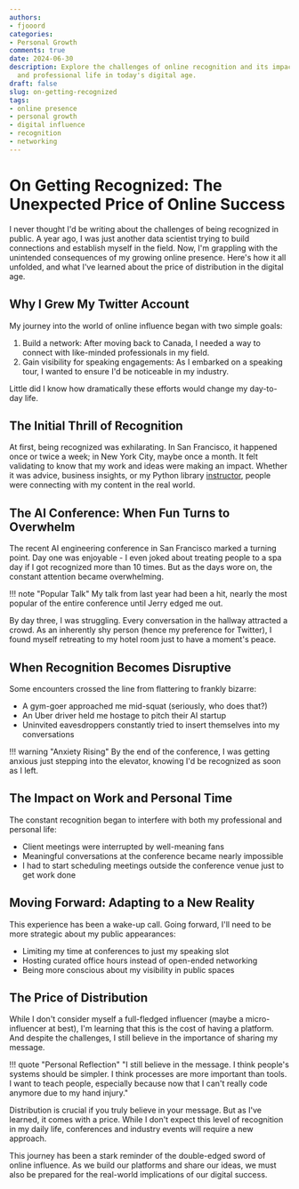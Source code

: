 ```yaml
---
authors:
- fjooord
categories:
- Personal Growth
comments: true
date: 2024-06-30
description: Explore the challenges of online recognition and its impact on personal
  and professional life in today's digital age.
draft: false
slug: on-getting-recognized
tags:
- online presence
- personal growth
- digital influence
- recognition
- networking
---
```


# On Getting Recognized: The Unexpected Price of Online Success

I never thought I'd be writing about the challenges of being recognized in public. A year ago, I was just another data scientist trying to build connections and establish myself in the field. Now, I'm grappling with the unintended consequences of my growing online presence. Here's how it all unfolded, and what I've learned about the price of distribution in the digital age.

<!-- more -->

## Why I Grew My Twitter Account

My journey into the world of online influence began with two simple goals:

1. Build a network: After moving back to Canada, I needed a way to connect with like-minded professionals in my field.
2. Gain visibility for speaking engagements: As I embarked on a speaking tour, I wanted to ensure I'd be noticeable in my industry.

Little did I know how dramatically these efforts would change my day-to-day life.

## The Initial Thrill of Recognition

At first, being recognized was exhilarating. In San Francisco, it happened once or twice a week; in New York City, maybe once a month. It felt validating to know that my work and ideas were making an impact. Whether it was advice, business insights, or my Python library [instructor](https://useinstructor.com), people were connecting with my content in the real world.

## The AI Conference: When Fun Turns to Overwhelm

The recent AI engineering conference in San Francisco marked a turning point. Day one was enjoyable - I even joked about treating people to a spa day if I got recognized more than 10 times. But as the days wore on, the constant attention became overwhelming.

!!! note "Popular Talk"
    My talk from last year had been a hit, nearly the most popular of the entire conference until Jerry edged me out.

By day three, I was struggling. Every conversation in the hallway attracted a crowd. As an inherently shy person (hence my preference for Twitter), I found myself retreating to my hotel room just to have a moment's peace.

## When Recognition Becomes Disruptive

Some encounters crossed the line from flattering to frankly bizarre:

- A gym-goer approached me mid-squat (seriously, who does that?)
- An Uber driver held me hostage to pitch their AI startup
- Uninvited eavesdroppers constantly tried to insert themselves into my conversations

!!! warning "Anxiety Rising"
    By the end of the conference, I was getting anxious just stepping into the elevator, knowing I'd be recognized as soon as I left.

## The Impact on Work and Personal Time

The constant recognition began to interfere with both my professional and personal life:

- Client meetings were interrupted by well-meaning fans
- Meaningful conversations at the conference became nearly impossible
- I had to start scheduling meetings outside the conference venue just to get work done

## Moving Forward: Adapting to a New Reality

This experience has been a wake-up call. Going forward, I'll need to be more strategic about my public appearances:

- Limiting my time at conferences to just my speaking slot
- Hosting curated office hours instead of open-ended networking
- Being more conscious about my visibility in public spaces

## The Price of Distribution

While I don't consider myself a full-fledged influencer (maybe a micro-influencer at best), I'm learning that this is the cost of having a platform. And despite the challenges, I still believe in the importance of sharing my message.

!!! quote "Personal Reflection"
    "I still believe in the message. I think people's systems should be simpler. I think processes are more important than tools. I want to teach people, especially because now that I can't really code anymore due to my hand injury."

Distribution is crucial if you truly believe in your message. But as I've learned, it comes with a price. While I don't expect this level of recognition in my daily life, conferences and industry events will require a new approach.

This journey has been a stark reminder of the double-edged sword of online influence. As we build our platforms and share our ideas, we must also be prepared for the real-world implications of our digital success.